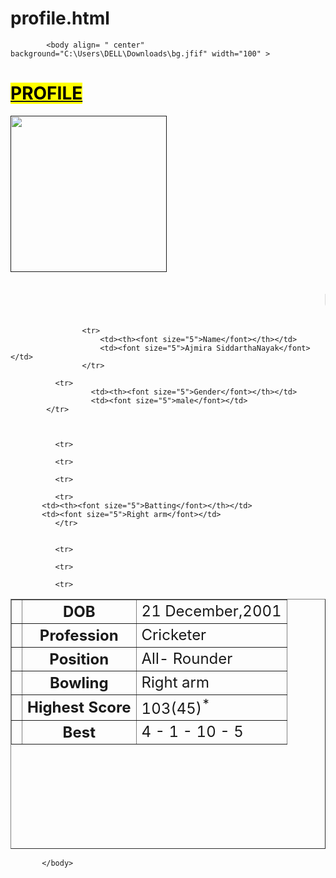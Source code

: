 # profile.html




<!doctype html>

<html lang="en>
             <head>
                  <meta charset = "UTF - 8">
                  <title> html page</title>

            <body align= " center"  background="C:\Users\DELL\Downloads\bg.jfif" width="100" >
<p>
    <h1 face= "italic" colour="red"><u><mark> PROFILE</mark></u></h1>

</p>
<p>
    <a href="">
<img src="D:\\cricketer.jpg" width="250"/>
</a>
</p>

<p>
<marquee behaviour="slide" Colour="red"  ><font size="15"> upcoming cricketer</font></marquee>
</p>


<table border="1" cellpadding="0" cellspacing="0" align="center" width="600" height="400">
    
                    <tr>
                        <td><th><font size="5">Name</font></th></td>
                        <td><font size="5">Ajmira SiddarthaNayak</font></td>
                    </tr>

              <tr>
                      <td><th><font size="5">Gender</font></th></td>
                      <td><font size="5">male</font></td>
            </tr>



              <tr>
<td><th><font size="5">DOB</font></th></td>
<td><font size="5">21 December,2001</font></td>
             </tr>



              <tr>
<td><th><font size="5">Profession</font></th></td>
<td><font size="5">Cricketer</font></td>
             </tr>



              <tr>
<td><th><font size="5">Position</font></th></td>
<td><font size="5">All- Rounder</font></td>
              </tr>



              <tr>
           <td><th><font size="5">Batting</font></th></td>
           <td><font size="5">Right arm</font></td>
              </tr>


              <tr>
<td><th><font size="5">Bowling</font></th></td>
<td><font size="5">Right arm</font></td>
             </tr>



              <tr>
<td><th><font size="5">Highest Score</font></th></td>
<td><font size="5">103(45)<sup>*</sup></font></td>
              </tr>



              <tr>
<td><th><font size="5">Best</font></th></td>
<td><font size="5">4 - 1 - 10 - 5</font></td>
              </tr>
</table>

           </body>

</html>
